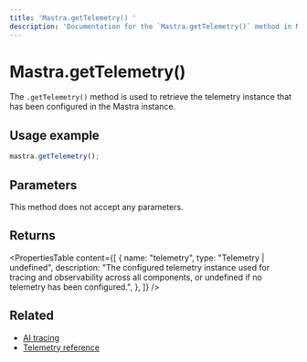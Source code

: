 ```yaml
---
title: 'Mastra.getTelemetry() '
description: 'Documentation for the `Mastra.getTelemetry()` method in Mastra, which retrieves the configured telemetry instance.'
---
```


# Mastra.getTelemetry()

The `.getTelemetry()` method is used to retrieve the telemetry instance that has been configured in the Mastra instance.

## Usage example

```typescript copy
mastra.getTelemetry();
```

## Parameters

This method does not accept any parameters.

## Returns

<PropertiesTable
content={[
{
name: "telemetry",
type: "Telemetry | undefined",
description: "The configured telemetry instance used for tracing and observability across all components, or undefined if no telemetry has been configured.",
},
]}
/>

## Related

- [AI tracing](../../docs/observability/ai-tracing)
- [Telemetry reference](../../reference/observability/otel-config)
